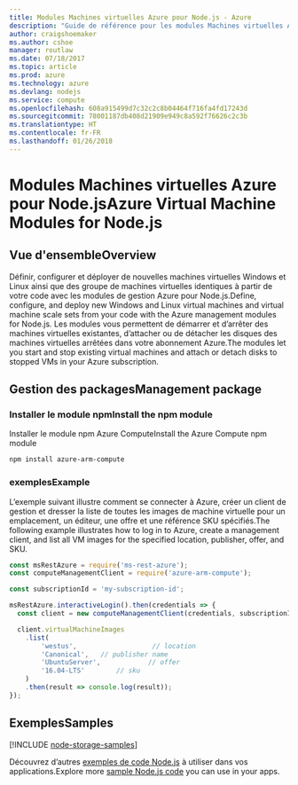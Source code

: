 ```yaml
---
title: Modules Machines virtuelles Azure pour Node.js - Azure
description: "Guide de référence pour les modules Machines virtuelles Azure pour Node.js"
author: craigshoemaker
ms.author: cshoe
manager: routlaw
ms.date: 07/18/2017
ms.topic: article
ms.prod: azure
ms.technology: azure
ms.devlang: nodejs
ms.service: compute
ms.openlocfilehash: 608a915499d7c32c2c8b04464f716fa4fd17243d
ms.sourcegitcommit: 78001187db408d21909e949c8a592f76626c2c3b
ms.translationtype: HT
ms.contentlocale: fr-FR
ms.lasthandoff: 01/26/2018
---
```

# <a name="azure-virtual-machine-modules-for-nodejs"></a><span data-ttu-id="df6ae-103">Modules Machines virtuelles Azure pour Node.js</span><span class="sxs-lookup"><span data-stu-id="df6ae-103">Azure Virtual Machine Modules for Node.js</span></span>

## <a name="overview"></a><span data-ttu-id="df6ae-104">Vue d'ensemble</span><span class="sxs-lookup"><span data-stu-id="df6ae-104">Overview</span></span>

<span data-ttu-id="df6ae-105">Définir, configurer et déployer de nouvelles machines virtuelles Windows et Linux ainsi que des groupe de machines virtuelles identiques à partir de votre code avec les modules de gestion Azure pour Node.js.</span><span class="sxs-lookup"><span data-stu-id="df6ae-105">Define, configure, and deploy new Windows and Linux virtual machines and virtual machine scale sets from your code with the Azure management modules for Node.js.</span></span> <span data-ttu-id="df6ae-106">Les modules vous permettent de démarrer et d’arrêter des machines virtuelles existantes, d’attacher ou de détacher les disques des machines virtuelles arrêtées dans votre abonnement Azure.</span><span class="sxs-lookup"><span data-stu-id="df6ae-106">The modules let you start and stop existing virtual machines and attach or detach disks to stopped VMs in your Azure subscription.</span></span>

## <a name="management-package"></a><span data-ttu-id="df6ae-107">Gestion des packages</span><span class="sxs-lookup"><span data-stu-id="df6ae-107">Management package</span></span>

### <a name="install-the-npm-module"></a><span data-ttu-id="df6ae-108">Installer le module npm</span><span class="sxs-lookup"><span data-stu-id="df6ae-108">Install the npm module</span></span>

<span data-ttu-id="df6ae-109">Installer le module npm Azure Compute</span><span class="sxs-lookup"><span data-stu-id="df6ae-109">Install the Azure Compute npm module</span></span>

```bash
npm install azure-arm-compute
```   

### <a name="example"></a><span data-ttu-id="df6ae-110">exemples</span><span class="sxs-lookup"><span data-stu-id="df6ae-110">Example</span></span>

<span data-ttu-id="df6ae-111">L’exemple suivant illustre comment se connecter à Azure, créer un client de gestion et dresser la liste de toutes les images de machine virtuelle pour un emplacement, un éditeur, une offre et une référence SKU spécifiés.</span><span class="sxs-lookup"><span data-stu-id="df6ae-111">The following example illustrates how to log in to Azure, create a management client, and list all VM images for the specified location, publisher, offer, and SKU.</span></span>

```javascript
const msRestAzure = require('ms-rest-azure');
const computeManagementClient = require('azure-arm-compute');

const subscriptionId = 'my-subscription-id';

msRestAzure.interactiveLogin().then(credentials => {
  const client = new computeManagementClient(credentials, subscriptionId);

  client.virtualMachineImages
    .list(
        'westus',                   // location
        'Canonical',   // publisher name
        'UbuntuServer',            // offer
        '16.04-LTS'        // sku
    )
    .then(result => console.log(result));
});
```

## <a name="samples"></a><span data-ttu-id="df6ae-112">Exemples</span><span class="sxs-lookup"><span data-stu-id="df6ae-112">Samples</span></span>

[!INCLUDE [node-storage-samples](../docs-ref-conceptual/includes/virtualmachines-samples.md)]

<span data-ttu-id="df6ae-113">Découvrez d’autres [exemples de code Node.js](https://azure.microsoft.com/resources/samples/?platform=nodejs) à utiliser dans vos applications.</span><span class="sxs-lookup"><span data-stu-id="df6ae-113">Explore more [sample Node.js code](https://azure.microsoft.com/resources/samples/?platform=nodejs) you can use in your apps.</span></span>
